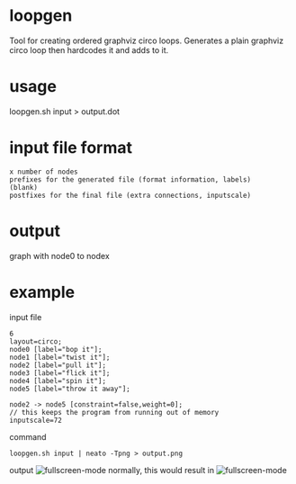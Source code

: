 # loopgen
Tool for creating ordered graphviz circo loops.
Generates a plain graphviz circo loop then hardcodes it and adds to it.

# usage
loopgen.sh input > output.dot

# input file format
```
x number of nodes
prefixes for the generated file (format information, labels)
(blank)
postfixes for the final file (extra connections, inputscale)
```

# output
graph with node0 to nodex

# example
input file
```
6
layout=circo;
node0 [label="bop it"];
node1 [label="twist it"];
node2 [label="pull it"];
node3 [label="flick it"];
node4 [label="spin it"];
node5 [label="throw it away"];

node2 -> node5 [constraint=false,weight=0];
// this keeps the program from running out of memory
inputscale=72
```
command
```
loopgen.sh input | neato -Tpng > output.png
```
output
![fullscreen-mode](https://raw.github.com/rbong/loopgen/master/img/screen1.png)
normally, this would result in
![fullscreen-mode](https://raw.github.com/rbong/loopgen/master/img/screen1.png)
